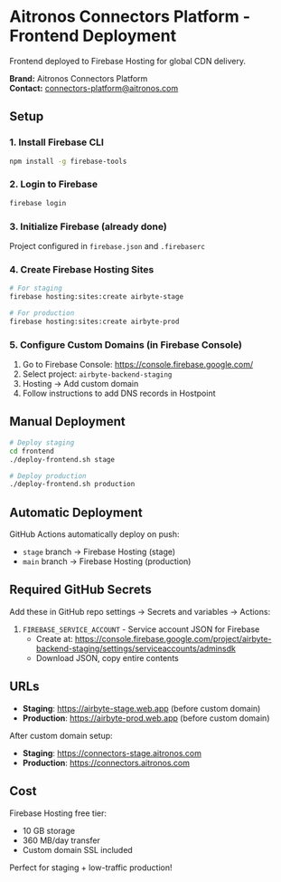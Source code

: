 # Aitronos Connectors Platform - Frontend Deployment

Frontend deployed to Firebase Hosting for global CDN delivery.

**Brand:** Aitronos Connectors Platform  
**Contact:** connectors-platform@aitronos.com

## Setup

### 1. Install Firebase CLI
```bash
npm install -g firebase-tools
```

### 2. Login to Firebase
```bash
firebase login
```

### 3. Initialize Firebase (already done)
Project configured in `firebase.json` and `.firebaserc`

### 4. Create Firebase Hosting Sites
```bash
# For staging
firebase hosting:sites:create airbyte-stage

# For production
firebase hosting:sites:create airbyte-prod
```

### 5. Configure Custom Domains (in Firebase Console)
1. Go to Firebase Console: https://console.firebase.google.com/
2. Select project: `airbyte-backend-staging`
3. Hosting → Add custom domain
4. Follow instructions to add DNS records in Hostpoint

## Manual Deployment

```bash
# Deploy staging
cd frontend
./deploy-frontend.sh stage

# Deploy production
./deploy-frontend.sh production
```

## Automatic Deployment

GitHub Actions automatically deploy on push:
- `stage` branch → Firebase Hosting (stage)
- `main` branch → Firebase Hosting (production)

## Required GitHub Secrets

Add these in GitHub repo settings → Secrets and variables → Actions:

1. `FIREBASE_SERVICE_ACCOUNT` - Service account JSON for Firebase
   - Create at: https://console.firebase.google.com/project/airbyte-backend-staging/settings/serviceaccounts/adminsdk
   - Download JSON, copy entire contents

## URLs

- **Staging**: https://airbyte-stage.web.app (before custom domain)
- **Production**: https://airbyte-prod.web.app (before custom domain)

After custom domain setup:
- **Staging**: https://connectors-stage.aitronos.com
- **Production**: https://connectors.aitronos.com

## Cost

Firebase Hosting free tier:
- 10 GB storage
- 360 MB/day transfer
- Custom domain SSL included

Perfect for staging + low-traffic production!

